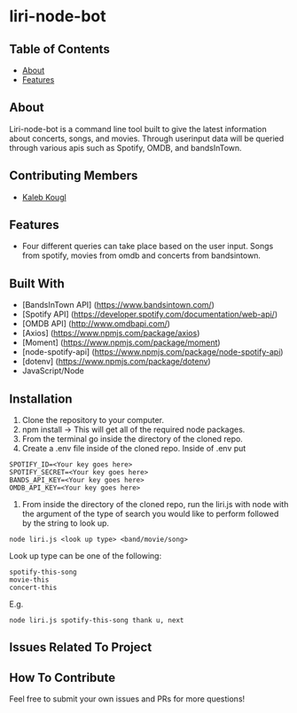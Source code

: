 # liri-node-bot

## Table of Contents

- [About](#about)
- [Features](#features)

## About

Liri-node-bot is a command line tool built to give the latest information about concerts, songs, and movies. Through userinput data will be queried through various apis such as Spotify, OMDB, and bandsInTown. 


## Contributing Members

* [Kaleb Kougl](https://github.com/Kaleb-kougl) 

## Features

* Four different queries can take place based on the user input. Songs from spotify, movies from omdb and concerts from bandsintown. 


## Built With
* [BandsInTown API] (https://www.bandsintown.com/)
* [Spotify API] (https://developer.spotify.com/documentation/web-api/)
* [OMDB API] (http://www.omdbapi.com/)
* [Axios] (https://www.npmjs.com/package/axios)
* [Moment] (https://www.npmjs.com/package/moment)
* [node-spotify-api] (https://www.npmjs.com/package/node-spotify-api)
* [dotenv] (https://www.npmjs.com/package/dotenv)
* JavaScript/Node

## Installation

1. Clone the repository to your computer. 
1. npm install -> This will get all of the required node packages.
1. From the terminal go inside the directory of the cloned repo.
1. Create a .env file inside of the cloned repo. Inside of .env put 
```
SPOTIFY_ID=<Your key goes here>
SPOTIFY_SECRET=<Your key goes here>  
BANDS_API_KEY=<Your key goes here>
OMDB_API_KEY=<Your key goes here>
```
1. From inside the directory of the cloned repo, run the liri.js with node with the argument of the type of search you would like to perform followed by the string to look up.
 ```
 node liri.js <look up type> <band/movie/song>
 ```
  
Look up type can be one of the following: 
```
spotify-this-song 
movie-this 
concert-this
```
  E.g. 
  ```
  node liri.js spotify-this-song thank u, next
  ```

## Issues Related To Project



## How To Contribute

Feel free to submit your own issues and PRs for more questions!
